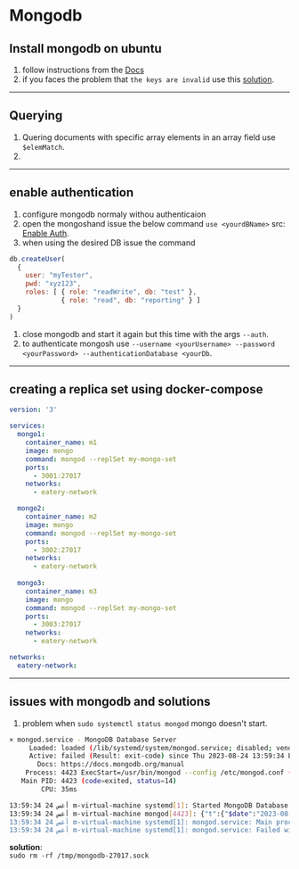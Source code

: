 # Mongodb

## Install mongodb on ubuntu
1. follow instructions from the [Docs](https://www.mongodb.com/docs/manual/tutorial/install-mongodb-on-ubuntu/)
2. if you faces the problem that `the keys are invalid` use this [solution](https://www.mongodb.com/docs/manual/reference/installation-ubuntu-community-troubleshooting/#std-label-install-ubuntu-troubleshooting).
___
## Querying
1. Quering documents with specific array elements in an array field use `$elemMatch`.
2. 
___
## enable authentication
1. configure mongodb normaly withou authenticaion
2. open the mongoshand issue the below command `use <yourdBName>` src: [Enable Auth](https://www.mongodb.com/docs/v3.4/tutorial/enable-authentication/).
3. when using the desired DB issue the command
```javascript
db.createUser(
  {
    user: "myTester",
    pwd: "xyz123",
    roles: [ { role: "readWrite", db: "test" },
             { role: "read", db: "reporting" } ]
  }
)
```
1. close mongodb and start it again but this time with the args `--auth`.
2. to authenticate mongosh use `--username <yourUsername> --password <yourPassword> --authenticationDatabase <yourDb`.
___
## creating a replica set using docker-compose
```yaml
version: '3'

services:
  mongo1:
    container_name: m1
    image: mongo
    command: mongod --replSet my-mongo-set
    ports:
      - 3001:27017
    networks:
      - eatery-network

  mongo2:
    container_name: m2
    image: mongo
    command: mongod --replSet my-mongo-set
    ports:
      - 3002:27017
    networks:
      - eatery-network
  
  mongo3:
    container_name: m3
    image: mongo
    command: mongod --replSet my-mongo-set
    ports:
      - 3003:27017
    networks:
      - eatery-network

networks:
  eatery-network:
```
___
## issues with mongodb and solutions
1. problem when `sudo systemctl status mongod` mongo doesn't start.
```bash
× mongod.service - MongoDB Database Server
     Loaded: loaded (/lib/systemd/system/mongod.service; disabled; vendor preset: enabled)
     Active: failed (Result: exit-code) since Thu 2023-08-24 13:59:34 EEST; 6s ago
       Docs: https://docs.mongodb.org/manual
    Process: 4423 ExecStart=/usr/bin/mongod --config /etc/mongod.conf (code=exited, status=14)
   Main PID: 4423 (code=exited, status=14)
        CPU: 35ms

أغس 24 13:59:34 m-virtual-machine systemd[1]: Started MongoDB Database Server.
أغس 24 13:59:34 m-virtual-machine mongod[4423]: {"t":{"$date":"2023-08-24T10:59:34.842Z"},"s":"I",  "c":"CONTROL",  "id":7484500, "ctx":"main","msg":"Environment variable MONGODB_CONFIG_OVERRIDE_NOFORK == >
أغس 24 13:59:34 m-virtual-machine systemd[1]: mongod.service: Main process exited, code=exited, status=14/n/a
أغس 24 13:59:34 m-virtual-machine systemd[1]: mongod.service: Failed with result 'exit-code'.
```
**solution**: </br>
`sudo rm -rf /tmp/mongodb-27017.sock`